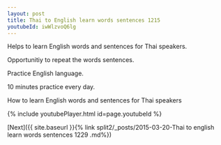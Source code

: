 ```yaml
---
layout: post
title: Thai to English learn words sentences 1215 
youtubeId: iwWlzvoQ6lg
---
```

 
 
Helps to learn English words and sentences for Thai speakers.

Opportunitiy to repeat the words sentences. 

Practice English language. 
 
10 minutes practice every day. 
 
How to learn English words and sentences for Thai speakers 
 
{% include youtubePlayer.html id=page.youtubeId %}
 
 
[Next]({{ site.baseurl }}{% link  split2/_posts/2015-03-20-Thai to english learn words sentences 1229 .md%})
 
